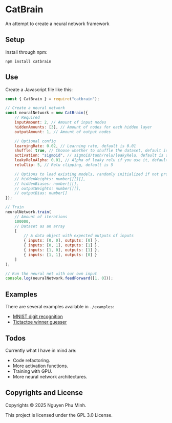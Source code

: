 # CatBrain

An attempt to create a neural network framework

## Setup

Install through npm:
```
npm install catbrain
```

## Use

Create a Javascript file like this:
```js
const { CatBrain } = require("catbrain");

// Create a neural network
const neuralNetwork = new CatBrain({
    // Required
    inputAmount: 2, // Amount of input nodes
    hiddenAmounts: [3], // Amount of nodes for each hidden layer
    outputAmount: 1, // Amount of output nodes

    // Optional config
    learningRate: 0.02, // Learning rate, default is 0.01
    shuffle: true, // Choose whether to shuffle the dataset, default is true
    activation: "sigmoid", // sigmoid/tanh/relu/leakyRelu, default is sigmoid
    leakyReluAlpha: 0.01, // Alpha of leaky relu if you use it, default is 0.01
    reluClip: 5, // Relu clipping, default is 5

    // Options to load existing models, randomly initialized if not provided
    // hiddenWeights: number[][][],
    // hiddenBiases: number[][],
    // outputWeights: number[][],
    // outputBias: number[]
});

// Train
neuralNetwork.train(
    // Amount of iterations
    100000,
    // Dataset as an array
    [
        // A data object with expected outputs of inputs 
        { inputs: [0, 0], outputs: [0] },
        { inputs: [0, 1], outputs: [1] },
        { inputs: [1, 0], outputs: [1] },
        { inputs: [1, 1], outputs: [0] }
    ]
);

// Run the neural net with our own input
console.log(neuralNetwork.feedForward([1, 0]));
```

## Examples

There are several examples available in `./examples`:
* [MNIST digit recognition](./examples/mnist)
* [Tictactoe winner guesser](./examples/tictactoe.js)

## Todos

Currently what I have in mind are:

* Code refactoring.
* More activation functions.
* Training with GPU.
* More neural network architectures.

## Copyrights and License

Copyrights © 2025 Nguyen Phu Minh.

This project is licensed under the GPL 3.0 License.
